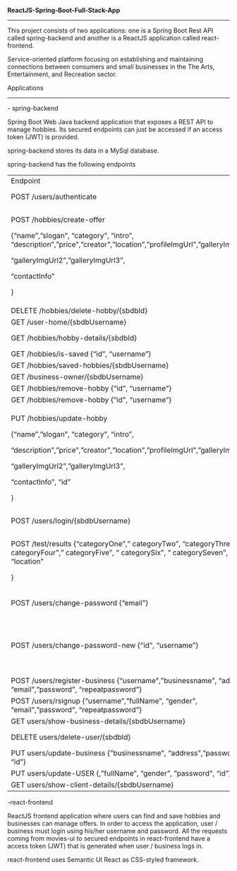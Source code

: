 

<b>ReactJS-Spring-Boot-Full-Stack-App</b>
<hr>
This project consists of two applications: one is a Spring Boot Rest API
called spring-backend and another is a ReactJS application called
react-frontend.

Service-oriented platform focusing on establishing and maintaining
connections between consumers and small businesses in the The Arts,
Entertainment, and Recreation sector.

Applications
<hr>
  - spring-backend


Spring Boot Web Java backend application that exposes a REST API to
manage hobbies. Its secured endpoints can just be accessed if an access
token (JWT) is provided.

spring-backend stores its data in a MySql database.

spring-backend has the following endpoints

<table>
<tbody>
<tr class="odd">
<td>Endpoint</td>
<td>Secured</td>
<td>Roles</td>
</tr>
<tr class="even">
<td>POST /users/authenticate</td>
<td>NO</td>
<td>USER and BUSINESS</td>
</tr>
<tr class="odd">
<td><p>POST /hobbies/create-offer</p>
<p>{“name”,”slogan”, “category”, “intro”, “description”,”price”,”creator”,”location”,”profileImgUrl”,”galleryImgUrl1”,</p>
<p>“galleryImgUrl2”,”galleryImgUrl3”,</p>
<p>“contactInfo”</p>
<p>}</p></td>
<td>YES</td>
<td>BUSINESS</td>
</tr>
<tr class="even">
<td>DELETE /hobbies/delete-hobby/{sbdbId}</td>
<td>YES</td>
<td>BUSINESS</td>
</tr>
<tr class="odd">
<td>GET /user-home/{sbdbUsername}</td>
<td>YES</td>
<td>USER</td>
</tr>
<tr class="even">
<td>GET /hobbies/hobby-details/{sbdbId}</td>
<td>YES</td>
<td>USER and BUSINESS</td>
</tr>
<tr class="odd">
<td>GET /hobbies/is-saved {“id”, “username”}</td>
<td>YES</td>
<td>USER</td>
</tr>
<tr class="even">
<td>GET /hobbies/saved-hobbies/{sbdbUsername}</td>
<td>YES</td>
<td>USER</td>
</tr>
<tr class="odd">
<td>GET /business-owner/{sbdbUsername}</td>
<td>YES</td>
<td>BUSINESS</td>
</tr>
<tr class="even">
<td>GET /hobbies/remove-hobby {“id”, “username”}</td>
<td>YES</td>
<td>USER</td>
</tr>
<tr class="odd">
<td>GET /hobbies/remove-hobby {“id”, “username”}</td>
<td>YES</td>
<td>USER</td>
</tr>
<tr class="even">
<td><p>PUT /hobbies/update-hobby </p>
<p>{“name”,”slogan”, “category”, “intro”,</p>
<p>“description”,”price”,”creator”,”location”,”profileImgUrl”,”galleryImgUrl1”,</p>
<p>“galleryImgUrl2”,”galleryImgUrl3”,</p>
<p>“contactInfo”, “id”</p>
<p>}</p></td>
<td>YES</td>
<td>BUSINESS</td>
</tr>
<tr class="odd">
<td>POST /users/login/{sbdbUsername} </td>
<td>YES</td>
<td>USER and BUSINESS</td>
</tr>
<tr class="even">
<td><p>POST /test/results {“categoryOne”,” categoryTwo”, “categoryThree”, “ categoryFour”,” categoryFive”, “ categorySix”, “ categorySeven”, “location”</p>
<p>}</p></td>
<td>YES</td>
<td>USER</td>
</tr>
<tr class="odd">
<td>POST /users/change-password {“email”}</td>
<td><p>NO</p></td>
<td>USER and BUSINESS</td>
</tr>
<tr class="even">
<td>POST /users/change-password-new {“id”, “username”}</td>
<td><p>NO </p>
<p>(link from Email)</p></td>
<td>USER and BUSINESS</td>
</tr>
<tr class="odd">
<td>POST /users/register-business {“username”,”businessname”, “address”, “email”,”password”, “repeatpassword”}</td>
<td>NO</td>
<td>BUSINESS</td>
</tr>
<tr class="even">
<td>POST /users/rsignup {“username”,”fullName”, “gender”, “email”,”password”, “repeatpassword”}</td>
<td>NO</td>
<td>USER</td>
</tr>
<tr class="odd">
<td>GET users/show-business-details/{sbdbUsername}</td>
<td>YES</td>
<td>BUSINESS</td>
</tr>
<tr class="even">
<td>DELETE users/delete-user/{sbdbId}</td>
<td>YES</td>
<td>USER and BUSINESS</td>
</tr>
<tr class="odd">
<td>PUT users/update-business {”businessname”, “address”,”password”, “id”}</td>
<td>YES</td>
<td>BUSINESS</td>
</tr>
<tr class="even">
<td>PUT users/update-USER {,”fullName”, “gender”, ”password”, “id”}</td>
<td>YES</td>
<td>USER</td>
</tr>
<tr class="odd">
<td>GET users/show-client-details/{sbdbUsername}</td>
<td>YES</td>
<td>USER</td>
</tr>
</tbody>
</table>

-react-frontend

ReactJS frontend application where users can find and save hobbies and businesses can manage offers. In order to access the application, user / business must login using his/her username and password.  All the requests coming from movies-ui to secured endpoints in react-frontend have a access token (JWT) that is generated when user / business logs in.

react-frontend uses Semantic UI React as CSS-styled framework.
